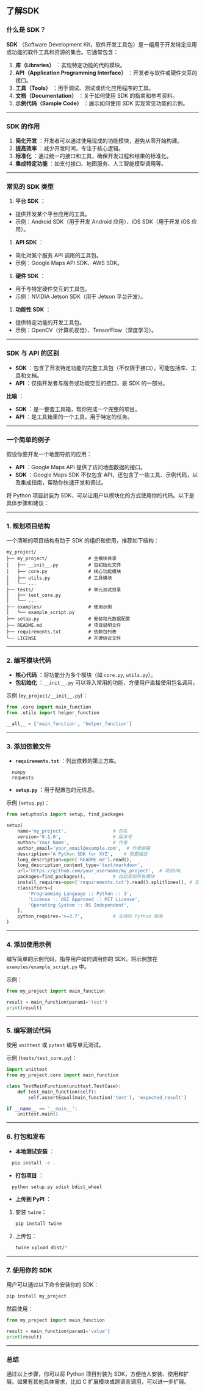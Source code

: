 ## 了解SDK

### 什么是 SDK？

 **SDK** （Software Development Kit，软件开发工具包）是一组用于开发特定应用或功能的软件工具和资源的集合。它通常包含：

1. **库（Libraries）** ：实现特定功能的代码模块。
2. **API（Application Programming Interface）** ：开发者与软件或硬件交互的接口。
3. **工具（Tools）** ：用于调试、测试或优化应用程序的工具。
4. **文档（Documentation）** ：关于如何使用 SDK 的指南和参考资料。
5. **示例代码（Sample Code）** ：展示如何使用 SDK 实现常见功能的示例。

---

### SDK 的作用

1. **简化开发** ：开发者可以通过使用现成的功能模块，避免从零开始构建。
2. **提高效率** ：减少开发时间，专注于核心逻辑。
3. **标准化** ：通过统一的接口和工具，确保开发过程和结果的标准化。
4. **集成特定功能** ：如支付接口、地图服务、人工智能模型调用等。

---

### 常见的 SDK 类型

1. **平台 SDK** ：

* 提供开发某个平台应用的工具。
* 示例：Android SDK（用于开发 Android 应用）、iOS SDK（用于开发 iOS 应用）。

1. **API SDK** ：

* 简化对某个服务 API 调用的工具包。
* 示例：Google Maps API SDK、AWS SDK。

1. **硬件 SDK** ：

* 用于与特定硬件交互的工具包。
* 示例：NVIDIA Jetson SDK（用于 Jetson 平台开发）。

1. **功能性 SDK** ：

* 提供特定功能的开发工具包。
* 示例：OpenCV（计算机视觉）、TensorFlow（深度学习）。

---

### SDK 与 API 的区别

* **SDK** ：包含了开发特定功能的完整工具包（不仅限于接口），可能包括库、工具和文档。
* **API** ：仅指开发者与服务或功能交互的接口，是 SDK 的一部分。

 **比喻** ：

* **SDK** ：是一整套工具箱，帮你完成一个完整的项目。
* **API** ：是工具箱里的一个工具，用于特定的任务。

---

### 一个简单的例子

假设你要开发一个地图导航的应用：

* **API** ：Google Maps API 提供了访问地图数据的接口。
* **SDK** ：Google Maps SDK 不仅包含 API，还包含了一些工具、示例代码，以及集成指南，帮助你快速开发和调试。



将 Python 项目封装为 SDK，可以让用户以模块化的方式使用你的代码。以下是具体步骤和建议：

---

### 1. 规划项目结构

一个清晰的项目结构有助于 SDK 的组织和使用，推荐如下结构：

```
my_project/
├── my_project/               # 主模块目录
│   ├── __init__.py           # 包初始化文件
│   ├── core.py               # 核心功能模块
│   ├── utils.py              # 工具模块
│   └── ...
├── tests/                    # 单元测试目录
│   ├── test_core.py
│   └── ...
├── examples/                 # 使用示例
│   └── example_script.py
├── setup.py                  # 安装和元数据配置
├── README.md                 # 项目说明文件
├── requirements.txt          # 依赖包列表
└── LICENSE                   # 开源协议文件
```

---

### 2. 编写模块代码

* **核心代码** ：将功能分为多个模块（如 `core.py`, `utils.py`）。
* **包初始化** ：`__init__.py` 可以导入常用的功能，方便用户直接使用包名调用。

示例 (`my_project/__init__.py`)：

```python
from .core import main_function
from .utils import helper_function

__all__ = ['main_function', 'helper_function']
```

---

### 3. 添加依赖文件

* **`requirements.txt`** ：列出依赖的第三方库。

```
  numpy
  requests
```

* **`setup.py`** ：用于配置包的元信息。

示例 (`setup.py`)：

```python
from setuptools import setup, find_packages

setup(
    name='my_project',                 # 包名
    version='0.1.0',                   # 版本号
    author='Your Name',                # 作者
    author_email='your_email@example.com',  # 作者邮箱
    description='A Python SDK for XYZ',    # 简要描述
    long_description=open('README.md').read(),
    long_description_content_type='text/markdown',
    url='https://github.com/your_username/my_project',  # 项目URL
    packages=find_packages(),          # 自动发现所有模块
    install_requires=open('requirements.txt').read().splitlines(), # 安装依赖
    classifiers=[
        'Programming Language :: Python :: 3',
        'License :: OSI Approved :: MIT License',
        'Operating System :: OS Independent',
    ],
    python_requires='>=3.7',           # 支持的 Python 版本
)
```

---

### 4. 添加使用示例

编写简单的示例代码，指导用户如何调用你的 SDK。将示例放在 `examples/example_script.py` 中。

示例：

```python
from my_project import main_function

result = main_function(param1='test')
print(result)
```

---

### 5. 编写测试代码

使用 `unittest` 或 `pytest` 编写单元测试。

示例 (`tests/test_core.py`)：

```python
import unittest
from my_project.core import main_function

class TestMainFunction(unittest.TestCase):
    def test_main_function(self):
        self.assertEqual(main_function('test'), 'expected_result')

if __name__ == '__main__':
    unittest.main()
```

---

### 6. 打包和发布

* **本地测试安装** ：

```bash
  pip install -e .
```

* **打包项目** ：

```bash
  python setup.py sdist bdist_wheel
```

* **上传到 PyPI** ：

1. 安装 `twine`：
   ```bash
   pip install twine
   ```
2. 上传包：
   ```bash
   twine upload dist/*
   ```

---

### 7. 使用你的 SDK

用户可以通过以下命令安装你的 SDK：

```bash
pip install my_project
```

然后使用：

```python
from my_project import main_function

result = main_function(param1='value')
print(result)
```

---

### 总结

通过以上步骤，你可以将 Python 项目封装为 SDK，方便他人安装、使用和扩展。如果有其他具体需求，比如 C 扩展模块或跨语言调用，可以进一步扩展。
